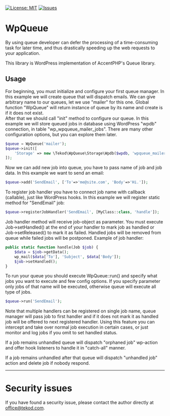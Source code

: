 [![License: MIT](https://img.shields.io/badge/License-MIT-yellow.svg)](https://opensource.org/licenses/MIT)
[![Issues](https://img.shields.io/github/issues/tekod/WpQueue.svg)](https://github.com/tekod/WpCacheController/issues)

# WpQueue
By using queue developer can defer the processing of a time-consuming task for later time,
and thus drastically speeding up the web requests to your application.

This library is WordPress implementation of AccentPHP's Queue library.

## Usage

For beginning, you must initialize and configure your first queue manager.
In this example we will create queue that will dispatch emails. 
We can give arbitrary name to our queues, let we use "mailer" for this one.
Global function "WpQueue" will return instance of queue by its name and create is if it does not exist.  
After that we should call "init" method to configure our queue.
In this example we will store queued jobs in database using WordPress "wpdb" connection, in table "wp_wpqueue_mailer_jobs".
There are many other configuration options, but you can explore them later.
```php
$queue = WpQueue('mailer');
$queue->init([
    'Storage' => new \Tekod\WpQueue\Storage\Wpdb($wpdb, 'wpqueue_mailer_jobs'),
]);
```

Now we can add new job into queue, you have to pass name of job and job data.
In this example we want to send an email:
```php
$queue->add('SendEmail', ['To'=>'me@site.com', 'Body'=>'Hi.']);
```

To register job handler you have to connect job name with callback (callable),
just like WordPress hooks. 
In this example we will register static method for "SendEmail" job:
```php
$queue->registerJobHandler('SendEmail', [MyClass::class, 'handle']);
```

Job handler method will receive job-object as parameter.
You must execute Job->setHandled() at the end of your handler to mark job 
as handled or Job->setReleased() to mark it as failed.
Handled jobs will be removed from queue while failed jobs will be postponed.
Example of job handler:
```php
public static function handle(Job $job) {
    $data = $job->getData();
    wp_mail($data['To'], 'Subject', $data['Body']);
    $job->setHandled();
}
```

To run your queue you should execute WpQueue::run() and specify what jobs you
want to execute and few config options. 
If you specify parameter only jobs of that name will be executed, otherwise queue will execute all type of jobs.
```php
$queue->run('SendEmail');
```

Note that multiple handlers can be registered on single job name,
queue manager will pass job to first handler and if it does not mark it
as handled job will be offered to next registered handler.
Using this feature you can intercept and take over normal job execution 
in certain cases, or just monitor and log jobs if you omit to set handled status.

If a job remains unhandled queue will dispatch "orphaned job" wp-action and offer
hook listeners to handle it in "catch-all" manner.

If a job remains unhandled after that queue will dispatch "unhandled job" action 
and delete job if nobody respond. 

---

# Security issues

If you have found a security issue, please contact the author directly at office@tekod.com.

